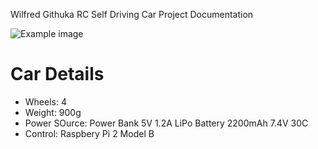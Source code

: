 Wilfred Githuka RC Self Driving Car
Project Documentation

![Example image](http://www.githuka.com/img/sdc/may-status.JPG)
# Car Details
* Wheels: 4
* Weight: 900g
* Power SOurce: Power Bank 5V 1.2A LiPo Battery 2200mAh 7.4V 30C
* Control: Raspbery Pi 2 Model B
